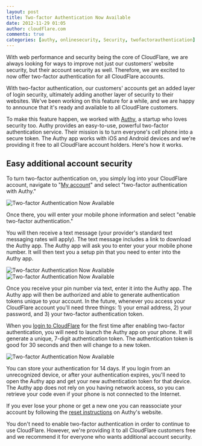 ```yaml
---
layout: post
title: Two-factor Authentication Now Available
date: 2012-11-29 01:05
author: cloudflare.com
comments: true
categories: [authy, onlinesecurity, Security, twofactorauthentication]
---
```

<p>With web performance and security being the core of CloudFlare, we are
always looking for ways to improve not just our customers' website
security, but their account security as well. Therefore, we are excited
to now offer two-factor authentication for all CloudFlare accounts. </p>
<p>With two-factor authentication, our customers' accounts get an added
layer of login security, ultimately adding another layer of security to
their websites. We've been working on this feature for a while, and we
are happy to announce that it's ready and available to all CloudFlare
customers.</p>
<p>To make this feature happen, we worked with
<a href="https://www.authy.com/">Authy</a>, a startup who loves security too. Authy
provides an easy-to-use, powerful two-factor authentication service.
Their mission is to turn everyone's cell phone into a secure token. The
Authy app works with iOS and Android devices and we're providing it free
to all CloudFlare account holders. Here's how it works.</p>
<h2>Easy additional account security</h2>
<p>To turn two-factor authentication on, you simply log into your
CloudFlare account, navigate to "<a href="https://www.cloudflare.com/my-account">My
account</a>" and select "two-factor
authentication with Authy."</p>
<p><img alt="Two-factor Authentication Now
Available" src="/static/images/Screen20shot202012-11-2020at2012.22.1420PM.png.scaled500.png" title="Two-factor Authentication Now Available " /></p>
<p>Once there, you will enter your mobile phone information and select
"enable two-factor authentication."</p>
<p>You will then receive a text message (your provider's standard text
messaging rates will apply). The text message includes a link to
download the Authy app. The Authy app will ask you to enter your your
mobile phone number. It will then text you a setup pin that you need to
enter into the Authy app.</p>
<p><img alt="Two-factor Authentication Now
Available" src="/static/images/authy-install-link.png.scaled500.png" title="Two-factor Authentication Now Available " /><img alt="Two-factor
Authentication Now
Available" src="/static/images/authy-registration_copy.png.scaled500.png" title="Two-factor Authentication Now Available " /></p>
<p>Once you receive your pin number via text, enter it into the Authy app.
The Authy app will then be authorized and able to generate
authentication tokens unique to your account. In the future, whenever
you access your CloudFlare account you'll need three things: 1) your
email address, 2) your password, and 3) your two-factor authentication
token.</p>
<p>When you <a href="https://www.cloudflare.com/login">login to CloudFlare</a> for the
first time after enabling two-factor authentication, you will need to
launch the Authy app on your phone. It will generate a unique, 7-digit
authentication token. The authentication token is good for 30 seconds
and then will change to a new token.</p>
<p><img alt="Two-factor Authentication Now
Available" src="/static/images/cloudflare-token.png.scaled500.png" title="Two-factor Authentication Now Available " /></p>
<p>You can store your authentication for 14 days. If you login from an
unrecognized device, or after your authentication expires, you'll need
to open the Authy app and get your new authentication token for that
device. The Authy app does not rely on you having network access, so you
can retrieve your code even if your phone is not connected to the
Internet.</p>
<p>If you ever lose your phone or get a new one you can reassociate your
account by following the <a href="https://www.authy.com/phones/reset">reset
instructions</a> on Authy's website.</p>
<p>You don't need to enable two-factor authentication in order to continue
to use CloudFlare. However, we're providing it to all CloudFlare
customers free and we recommend it for everyone who wants additional
account security.</p>
